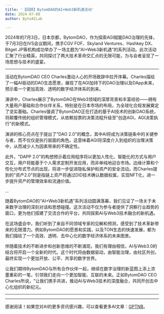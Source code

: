 ```yaml
---
title: '【回顾】BytomDAO的AI+Web3新机遇活动'
date: 2024-07-08
author: ByteAILab

---
```


2024年的7月3日，日本京都，BytomDAO，作为探索AGI赋能DAO治理的先锋，于7月3日在IVS会议期间，携手CGV FOF、Skyland Ventures、Hashkey DX、Bitget JP等机构成功举办了一场主题为“AI+Web3新机遇”的系列活动。此次活动汇聚了行业精英，共同探讨了两大技术革命交汇点的无限可能，为与会者呈现了一场思想与技术的盛宴。

---


活动在BytomDAO CEO Charles激动人心的开场致辞中拉开序幕。Charles描绘了一幅AI驱动的DAO生态愿景，展现了在AGI加持下的DAO治理以及DApp未来，预示着一个更加高效、透明的数字经济体系的到来。

演讲中，Charles展示了BytomDAO在Web3领域的深厚背景和丰富经验——拥有大量用户基础和合作伙伴关系，特别是在日本市场的布局，为全球化合规发展奠定了坚实基础。Charles强调了BytomDAO正在打造的基于AI技术的创新DAO系统，将颠覆传统的组织管理模式，从依赖投票的决策流程升级至"创造AGI，AGI决策执行"的新模式。

演讲的核心亮点在于提出了"DAO 2.0"的概念，其中AI将成为决策链条中的关键参与者，而不仅仅是执行层面的角色。这意味着AGI将深度介入到组织的治理决策中，从而减少人为因素带来的不确定性。

此外，"DAPP 2.0"的构想预示着应用程序将以更加人性化、智能化的方式与用户交互，用户将能基于个人需求定制开发应用，而非单纯地迎合市场。边缘计算和个性化分布式节点的出现，将进一步促进隐私保护和资产的安全流动。而Charles提到的"资产2.0"则是指链上资产将通过DID技术确认数据权属，实现NFT化，进一步提升资产的管理效率和流通价值。

...

随着BytomDAO的“AI+Web3新机遇”系列活动圆满落幕，我们见证了一场关于未来数字治理的深刻对话和思想碰撞。这次活动不仅为参与者提供了洞察行业趋势的窗口，更为他们搭建了交流合作的平台，共同探索AI与Web3技术融合的新机遇。

在这场盛会中，我们听到了来自不同领域专家的见解和预测，感受到了技术革新带来的无限潜力。例如BytomDAO的愿景和实践，以及TON生态的快速发展，都为我们描绘了一个高效、透明、去中心化的数字经济体系的未来图景。

伴随着技术的不断进步和创新思维的不断涌现，我们有理由相信，AI与Web3.0的结合将开启一个全新的时代。这个时代将由数据驱动，由智能治理，由社区共创，最终实现一个更加开放、公平、共享的数字世界。

让我们期待BytomDAO与所有合作伙伴一起，继续在数字治理的新蓝图上添上浓墨重彩的一笔，引领我们走向一个更加智能、互联的未来。正如BytomDAO CEO Charles所说，"让我们携手共进，推动AI与Web3技术的深度融合，共同开创去中心化组织的新纪元。

---
---
感谢阅读！如果您对AI的更多资讯感兴趣，可以查看更多AI文章：[GPTNB](https://gptnb.com)。